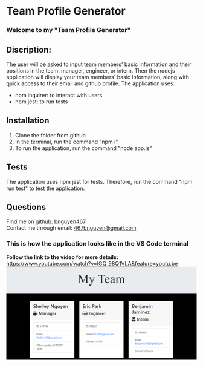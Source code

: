 # Team Profile Generator
### Welcome to my "Team Profile Generator"

## Discription:
The user will be asked to input team members' basic information and their positions in the team: manager, engineer, or intern.
Then the nodejs application will display your team members' basic information, along with quick access to their email and github profile.
The application uses:
- npm inquirer: to interact with users
- npm jest: to run tests

## Installation
1. Clone the folder from github
2. In the terminal, run the command "npm i"
3. To run the application, run the command "node app.js"

## Tests
The application uses npm jest for tests. Therefore, run the command "npm run test" to test the application.

## Questions
Find me on github: [bnguyen467](https://github.com/bnguyen467)
</br>
Contact me through email: 467bnguyen@gmail.com

### This is how the application looks like in the VS Code terminal
**Follow the link to the video for more details:** https://www.youtube.com/watch?v=IGQ_98Q1VLA&feature=youtu.be
</br>
![example output](./Assets/images/output-example.png)

